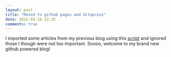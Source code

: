```yaml
---
layout: post
title: "Moved to github pages and Octopress"
date: 2012-03-16 22:25
comments: true
---
```

I imported some articles from my previous blog using this [script](https://gist.github.com/1578928) and ignored those I though were not too important. Soooo, welcome to my brand new github powered blog!
